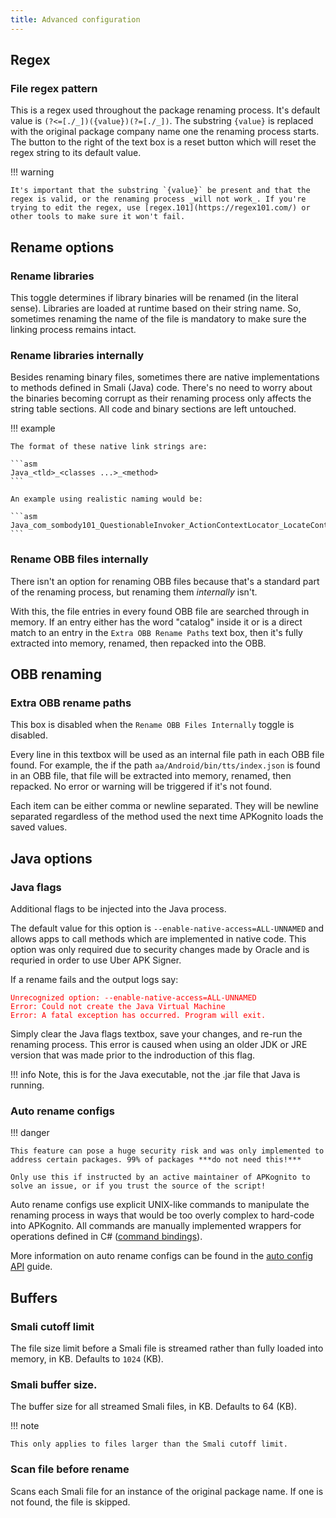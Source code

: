 ```yaml
---
title: Advanced configuration
---
```


<!-- md:meta config | adv-rename.json -->

## Regex

### File regex pattern

<!-- md:flag required -->
<!-- md:meta text | package_replace_regex -->

This is a regex used throughout the package renaming process. It's default value is `(?<=[./_])({value})(?=[./_])`. The substring `{value}` is replaced with the original package company name one the renaming process starts. The button to the right of the text box is a reset button which will reset the regex string to its default value.

!!! warning

    It's important that the substring `{value}` be present and that the regex is valid, or the renaming process _will not work_. If you're trying to edit the regex, use [regex.101](https://regex101.com/) or other tools to make sure it won't fail.

## Rename options

### Rename libraries

<!-- md:meta toggle | rename_libs -->

This toggle determines if library binaries will be renamed (in the literal sense). Libraries are loaded at runtime based on their string name. So, sometimes renaming the name of the file is mandatory to make sure the linking process remains intact.

### Rename libraries internally

<!-- md:meta toggle | rename_libs_internal -->

Besides renaming binary files, sometimes there are native implementations to methods defined in Smali (Java) code. There's no need to worry about the binaries becoming corrupt as their renaming process only affects the string table sections. All code and binary sections are left untouched.

!!! example

    The format of these native link strings are:

    ```asm
    Java_<tld>_<classes ...>_<method>
    ```

    An example using realistic naming would be:

    ```asm
    Java_com_sombody101_QuestionableInvoker_ActionContextLocator_LocateContext
    ```

### Rename OBB files internally

<!-- md:meta toggle | rename_obbs_internal -->

There isn't an option for renaming OBB files because that's a standard part of the renaming process, but renaming them _internally_ isn't.

With this, the file entries in every found OBB file are searched through in memory. If an entry either has the word "catalog" inside it or is a direct match to an entry in the `Extra OBB Rename Paths` text box, then it's fully extracted into memory, renamed, then repacked into the OBB.

## OBB renaming

### Extra OBB rename paths

<!-- md:meta text | rename_obbs_internal_extras -->

This box is disabled when the `Rename OBB Files Internally` toggle is disabled.

Every line in this textbox will be used as an internal file path in each OBB file found.
For example, the if the path `aa/Android/bin/tts/index.json` is found in an OBB file, that file will be extracted into memory, renamed, then repacked. No error or warning will be triggered if it's not found.

Each item can be either comma or newline separated. They will be newline separated regardless of the method used the next time APKognito loads the saved values.

## Java options

### Java flags

<!-- md:meta text | java_flags -->

Additional flags to be injected into the Java process.

The default value for this option is `--enable-native-access=ALL-UNNAMED` and allows apps to call methods which are implemented in native code.
This option was only required due to security changes made by Oracle and is requried in order to use Uber APK Signer.

If a rename fails and the output logs say:

<!-- Jimmyrigged to high hell, but it works. -->
<div class="highlight">
<pre>
<span></span><code style="color: red">Unrecognized option: --enable-native-access=ALL-UNNAMED
Error: Could not create the Java Virtual Machine
Error: A fatal exception has occurred. Program will exit.
</code></pre></div>

Simply clear the Java flags textbox, save your changes, and re-run the renaming process. This error is caused when using an older JDK or JRE
version that was made prior to the indroduction of this flag.

!!! info
Note, this is for the Java executable, not the .jar file that Java is running.

### Auto rename configs

<!-- md:meta toggle | auto_package_config_enabled -->

<!-- md:meta text | auto_package_config -->

!!! danger

    This feature can pose a huge security risk and was only implemented to address certain packages. 99% of packages ***do not need this!***

    Only use this if instructed by an active maintainer of APKognito to solve an issue, or if you trust the source of the script!

Auto rename configs use explicit UNIX-like commands to manipulate the renaming process in ways that would be too overly complex to hard-code into APKognito.
All commands are manually implemented wrappers for operations defined in C# ([command bindings](https://github.com/Sombody101/APKognito/tree/master/APKognito/ApkMod/Automation/CommandBindings)).

More information on auto rename configs can be found in the [auto config API](./auto_config_api.md) guide.

## Buffers

### Smali cutoff limit

<!-- md:meta number | smali_cutoff_limit -->

The file size limit before a Smali file is streamed rather than fully loaded into memory, in KB. Defaults to `1024` (KB).

### Smali buffer size.

<!-- md:meta number | smali_buffer_size -->

The buffer size for all streamed Smali files, in KB. Defaults to 64 (KB).

!!! note

    This only applies to files larger than the Smali cutoff limit.

### Scan file before rename

<!-- md:meta toggle | scan_smali_before_rename -->

Scans each Smali file for an instance of the original package name. If one is not found, the file is skipped.
